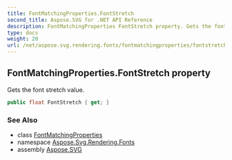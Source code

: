 ```yaml
---
title: FontMatchingProperties.FontStretch
second_title: Aspose.SVG for .NET API Reference
description: FontMatchingProperties FontStretch property. Gets the font stretch value
type: docs
weight: 20
url: /net/aspose.svg.rendering.fonts/fontmatchingproperties/fontstretch/
---
```

## FontMatchingProperties.FontStretch property

Gets the font stretch value.

```csharp
public float FontStretch { get; }
```

### See Also

* class [FontMatchingProperties](../)
* namespace [Aspose.Svg.Rendering.Fonts](../../../aspose.svg.rendering.fonts/)
* assembly [Aspose.SVG](../../../)
